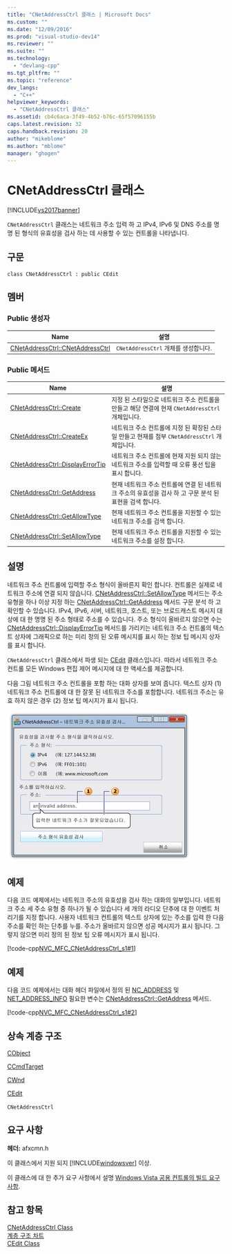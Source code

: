 ```yaml
---
title: "CNetAddressCtrl 클래스 | Microsoft Docs"
ms.custom: ""
ms.date: "12/09/2016"
ms.prod: "visual-studio-dev14"
ms.reviewer: ""
ms.suite: ""
ms.technology: 
  - "devlang-cpp"
ms.tgt_pltfrm: ""
ms.topic: "reference"
dev_langs: 
  - "C++"
helpviewer_keywords: 
  - "CNetAddressCtrl 클래스"
ms.assetid: cb4c6aca-3f49-4b52-b76c-65f57096155b
caps.latest.revision: 32
caps.handback.revision: 20
author: "mikeblome"
ms.author: "mblome"
manager: "ghogen"
---
```

# CNetAddressCtrl 클래스
[!INCLUDE[vs2017banner](../../assembler/inline/includes/vs2017banner.md)]

`CNetAddressCtrl` 클래스는 네트워크 주소 입력 하 고 IPv4, IPv6 및 DNS 주소를 명명 된 형식의 유효성을 검사 하는 데 사용할 수 있는 컨트롤을 나타냅니다.  
  
## 구문  
  
```  
class CNetAddressCtrl : public CEdit  
```  
  
## 멤버  
  
### Public 생성자  
  
|Name|설명|  
|----------|--------|  
|[CNetAddressCtrl::CNetAddressCtrl](../Topic/CNetAddressCtrl::CNetAddressCtrl.md)|`CNetAddressCtrl` 개체를 생성합니다.|  
  
### Public 메서드  
  
|Name|설명|  
|----------|--------|  
|[CNetAddressCtrl::Create](../Topic/CNetAddressCtrl::Create.md)|지정 된 스타일으로 네트워크 주소 컨트롤을 만들고 해당 연결에 현재 `CNetAddressCtrl` 개체입니다.|  
|[CNetAddressCtrl::CreateEx](../Topic/CNetAddressCtrl::CreateEx.md)|네트워크 주소 컨트롤에 지정 된 확장된 스타일 만들고 현재를 첨부 `CNetAddressCtrl` 개체입니다.|  
|[CNetAddressCtrl::DisplayErrorTip](../Topic/CNetAddressCtrl::DisplayErrorTip.md)|네트워크 주소 컨트롤에 현재 지원 되지 않는 네트워크 주소를 입력할 때 오류 풍선 팁을 표시 합니다.|  
|[CNetAddressCtrl::GetAddress](../Topic/CNetAddressCtrl::GetAddress.md)|현재 네트워크 주소 컨트롤에 연결 된 네트워크 주소의 유효성을 검사 하 고 구문 분석 된 표현을 검색 합니다.|  
|[CNetAddressCtrl::GetAllowType](../Topic/CNetAddressCtrl::GetAllowType.md)|현재 네트워크 주소 컨트롤을 지원할 수 있는 네트워크 주소를 검색 합니다.|  
|[CNetAddressCtrl::SetAllowType](../Topic/CNetAddressCtrl::SetAllowType.md)|현재 네트워크 주소 컨트롤을 지원할 수 있는 네트워크 주소를 설정 합니다.|  
  
## 설명  
 네트워크 주소 컨트롤에 입력할 주소 형식이 올바른지 확인 합니다.  컨트롤은 실제로 네트워크 주소에 연결 되지 않습니다.  [CNetAddressCtrl::SetAllowType](../Topic/CNetAddressCtrl::SetAllowType.md) 메서드는 주소 유형을 하나 이상 지정 하는 [CNetAddressCtrl::GetAddress](../Topic/CNetAddressCtrl::GetAddress.md) 메서드 구문 분석 하 고 확인할 수 있습니다.  IPv4, IPv6, 서버, 네트워크, 호스트, 또는 브로드캐스트 메시지 대상에 대 한 명명 된 주소 형태로 주소를 수 있습니다.  주소 형식이 올바르지 않으면 수는 [CNetAddressCtrl::DisplayErrorTip](../Topic/CNetAddressCtrl::DisplayErrorTip.md) 메서드를 가리키는 네트워크 주소 컨트롤의 텍스트 상자에 그래픽으로 하는 미리 정의 된 오류 메시지를 표시 하는 정보 팁 메시지 상자를 표시 합니다.  
  
 `CNetAddressCtrl` 클래스에서 파생 되는  [CEdit](../../mfc/reference/cedit-class.md) 클래스입니다.  따라서 네트워크 주소 컨트롤 모든 Windows 편집 제어 메시지에 대 한 액세스를 제공합니다.  
  
 다음 그림 네트워크 주소 컨트롤을 포함 하는 대화 상자를 보여 줍니다.  텍스트 상자 \(1\) 네트워크 주소 컨트롤에 대 한 잘못 된 네트워크 주소를 포함합니다.  네트워크 주소는 유효 하지 않은 경우 \(2\) 정보 팁 메시지가 표시 됩니다.  
  
 ![네트워크 주소 컨트롤 및 정보 팁이 있는 대화 상자](../../mfc/reference/media/cnetaddctrl.png "CNetAddCtrl")  
  
## 예제  
 다음 코드 예제에서는 네트워크 주소의 유효성을 검사 하는 대화의 일부입니다.  네트워크 주소 세 주소 유형 중 하나가 될 수 있습니다 세 개의 라디오 단추에 대 한 이벤트 처리기를 지정 합니다.  사용자 네트워크 컨트롤의 텍스트 상자에 있는 주소를 입력 한 다음 주소를 확인 하는 단추를 누를.  주소가 올바르지 않으면 성공 메시지가 표시 됩니다. 그렇지 않으면 미리 정의 된 정보 팁 오류 메시지가 표시 됩니다.  
  
 [!code-cpp[NVC_MFC_CNetAddressCtrl_s1#1](../../mfc/reference/codesnippet/CPP/cnetaddressctrl-class_1.cpp)]  
  
## 예제  
 다음 코드 예제에서는 대화 헤더 파일에서 정의 된  [NC\_ADDRESS](http://msdn.microsoft.com/library/windows/desktop/bb773345) 및  [NET\_ADDRESS\_INFO](http://msdn.microsoft.com/library/windows/desktop/bb773346) 필요한 변수는 [CNetAddressCtrl::GetAddress](../Topic/CNetAddressCtrl::GetAddress.md) 메서드.  
  
 [!code-cpp[NVC_MFC_CNetAddressCtrl_s1#2](../../mfc/reference/codesnippet/CPP/cnetaddressctrl-class_2.h)]  
  
## 상속 계층 구조  
 [CObject](../../mfc/reference/cobject-class.md)  
  
 [CCmdTarget](../../mfc/reference/ccmdtarget-class.md)  
  
 [CWnd](../../mfc/reference/cwnd-class.md)  
  
 [CEdit](../../mfc/reference/cedit-class.md)  
  
 `CNetAddressCtrl`  
  
## 요구 사항  
 **헤더:** afxcmn.h  
  
 이 클래스에서 지원 되지 [!INCLUDE[windowsver](../../build/reference/includes/windowsver_md.md)] 이상.  
  
 이 클래스에 대 한 추가 요구 사항에서 설명 [Windows Vista 공용 컨트롤의 빌드 요구 사항](../../mfc/build-requirements-for-windows-vista-common-controls.md).  
  
## 참고 항목  
 [CNetAddressCtrl Class](../../mfc/reference/cnetaddressctrl-class.md)   
 [계층 구조 차트](../../mfc/hierarchy-chart.md)   
 [CEdit Class](../../mfc/reference/cedit-class.md)